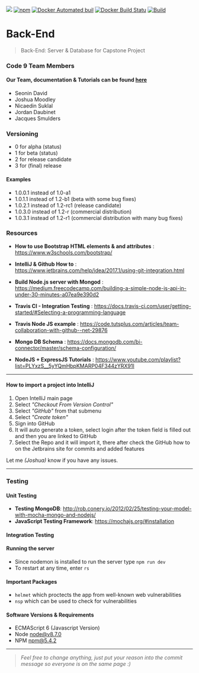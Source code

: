 ![](https://reposs.herokuapp.com/?path=Code9Developers/Back-End&style=flat)
[![npm](https://img.shields.io/npm/v/npm.svg)]()
[![Docker Automated buil](https://img.shields.io/docker/automated/jrottenberg/ffmpeg.svg)]()
[![Docker Build Statu](https://img.shields.io/docker/build/jrottenberg/ffmpeg.svg)]()
[![Build](https://travis-ci.org/Code9Developers/Back-End.svg?branch=travis-test)]()
# Back-End
>Back-End: Server & Database for Capstone Project

### Code 9 Team Members
#### Our Team, documentation & Tutorials can be found [here](https://code9developers.github.io/Integration/)
- Seonin David
- Joshua Moodley
- Nicaedin Suklal
- Jordan Daubinet
- Jacques Smulders

### Versioning
- 0 for alpha (status)
- 1 for beta (status)
- 2 for release candidate
- 3 for (final) release

#### Examples
- 1.0.0.1 instead of 1.0-a1
- 1.0.1.1 instead of 1.2-b1 (beta with some bug fixes)
- 1.0.2.1 instead of 1.2-rc1 (release candidate)
- 1.0.3.0 instead of 1.2-r (commercial distribution)
- 1.0.3.1 instead of 1.2-r1 (commercial distribution with many bug fixes)

### Resources
* <b>How to use Bootstrap HTML elements &amp; and attributes</b> : https://www.w3schools.com/bootstrap/

* <b>IntelliJ &amp; Github How to</b> : https://www.jetbrains.com/help/idea/2017.1/using-git-integration.html

* <b>Build Node.js server with Mongod</b> : https://medium.freecodecamp.com/building-a-simple-node-js-api-in-under-30-minutes-a07ea9e390d2

* <b>Travis CI - Integration Testing</b> : https://docs.travis-ci.com/user/getting-started/#Selecting-a-programming-language

* <b>Travis Node JS example</b> : https://code.tutsplus.com/articles/team-collaboration-with-github--net-29876 

* <b>Mongo DB Schema</b> : https://docs.mongodb.com/bi-connector/master/schema-configuration/ 

* <b>NodeJS + ExpressJS Tutorials</b> : https://www.youtube.com/playlist?list=PLYxzS__5yYQmHbpKMARP04F344zYRX91I 

<hr/>

#### How to import a project into IntelliJ
1. Open IntelliJ main page
2. Select <i>"Checkout From Version Control"</i>
3. Select <i>"GitHub"</i> from that submenu
4. Select <i>"Create token"</i>
5. Sign into GitHub
6. It will auto generate a token, select login after the token field is filled out and then you are linked to GitHub
7. Select the Repo and it will import it, there after check the GitHub how to on the Jetbrains site for commits and added features

Let me <i>(Joshua)</i> know if you have any issues.

<hr/>

### Testing
#### Unit Testing
* <b>Testing MongoDB</b>: http://rob.conery.io/2012/02/25/testing-your-model-with-mocha-mongo-and-nodejs/
* <b>JavaScript Testing Framework</b>: https://mochajs.org/#installation 
#### Integration Testing

#### Running the server
* Since nodemon is installed  to run the server type `npm run dev`
* To restart at any time, enter `rs`

#### Important Packages
 * `helmet` which proctects the app from well-known web vulnerabilities
 * `nsp` which can be used to check for vulnerabilities
 
#### Software Versions & Requirements
* ECMAScript 6 (Javascript Version)
* Node node@v8.7.0
* NPM npm@5.4.2    

---
><i>Feel free to change anything, just put your reason into the commit message so everyone is on the same page :)</i>
